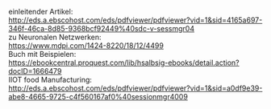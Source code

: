 einleitender Artikel:  
http://eds.a.ebscohost.com/eds/pdfviewer/pdfviewer?vid=1&sid=4165a697-346f-46ca-8d85-9368bcf92449%40sdc-v-sessmgr04  
zu Neuronalen Netzwerken:  
https://www.mdpi.com/1424-8220/18/12/4499  
Buch mit Beispielen:  
https://ebookcentral.proquest.com/lib/hsalbsig-ebooks/detail.action?docID=1666479  
IIOT food Manufacturing:  
http://eds.a.ebscohost.com/eds/pdfviewer/pdfviewer?vid=1&sid=a0df9e39-abe8-4665-9725-c4f560167af0%40sessionmgr4009  

 
